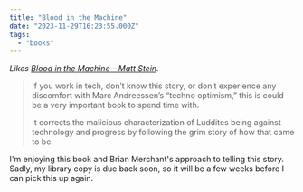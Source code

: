 ```yaml
---
title: "Blood in the Machine"
date: "2023-11-29T16:23:55.000Z"
tags: 
  - "books"
---
```


_Likes [Blood in the Machine – Matt Stein](https://mattstein.com/books/blood-in-the-machine/)._

> If you work in tech, don’t know this story, or don’t experience any discomfort with Marc Andreessen’s “techno optimism,” this is could be a very important book to spend time with.
> 
> It corrects the malicious characterization of Luddites being against technology and progress by following the grim story of how that came to be.

I'm enjoying this book and Brian Merchant's approach to telling this story. Sadly, my library copy is due back soon, so it will be a few weeks before I can pick this up again.
